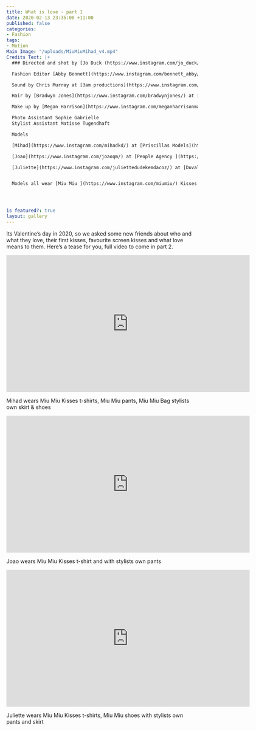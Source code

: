 ```yaml
---
title: What is love - part 1
date: 2020-02-13 23:35:00 +11:00
published: false
categories:
- Fashion
tags:
- Motion
Main Image: "/uploads/MiuMiuMihad_v4.mp4"
Credits Text: |+
  ### Directed and shot by [Jo Duck (https://www.instagram.com/jo_duck/) at [Art Box Black](https://www.instagram.com/artboxblack/)

  Fashion Editor [Abby Bennett](https://www.instagram.com/bennett_abby/)

  Sound by Chris Murray at [3am productions](https://www.instagram.com/_3amproductions/)

  Hair by [Bradwyn Jones](https://www.instagram.com/bradwynjones/) at [Union Management](https://www.instagram.com/union_management/) using [TIGI Professional ](https://www.instagram.com/tigi_anz/)

  Make up by [Megan Harrison](https://www.instagram.com/meganharrisonmakeup/) using [MAC Cosmetics](https://www.instagram.com/maccosmetics/)

  Photo Assistant Sophie Gabrielle
  Stylist Assistant Matisse Tugendhaft

  Models

  [Mihad](https://www.instagram.com/mihadkd/) at [Priscillas Models](https://www.instagram.com/priscillasmodels/)

  [Joao](https://www.instagram.com/joaoqm/) at [People Agency ](https://www.instagram.com/people.agency/)

  [Juliette](https://www.instagram.com/juliettedudekemdacoz/) at [Duval Agency ](https://www.instagram.com/duval.agency/)


  Models all wear [Miu Miu ](https://www.instagram.com/miumiu/) Kisses T-shirts - a capsule collection of T-shirts printed with film stills of some of cinema history’s most celebrated embraces, on sale now




is featured?: true
layout: gallery
---
```


Its Valentine’s day in 2020, so we asked some new friends about who and what they love, their first kisses, favourite screen kisses and what love means to them. Here’s a tease for you, full video to come in part 2.

<iframe src="https://player.vimeo.com/video/391360387" width="640" height="360" frameborder="0" allow="autoplay; fullscreen" allowfullscreen></iframe>  

Mihad wears Miu Miu Kisses t-shirts, Miu Miu pants, Miu Miu Bag stylists own skirt & shoes

<iframe src="https://player.vimeo.com/video/391364738" width="640" height="360" frameborder="0" allow="autoplay; fullscreen" allowfullscreen></iframe>  

Joao wears Miu Miu Kisses t-shirt and with stylists own pants

<iframe src="https://player.vimeo.com/video/391361471" width="640" height="360" frameborder="0" allow="autoplay; fullscreen" allowfullscreen></iframe>  


Juliette wears Miu Miu Kisses t-shirts, Miu Miu shoes with stylists own pants and skirt



